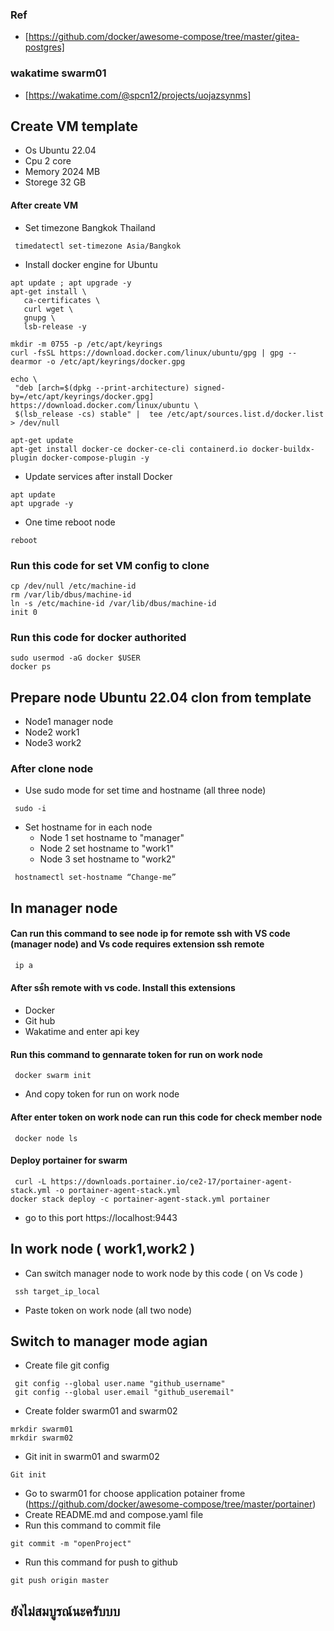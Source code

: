 ### Ref
- [https://github.com/docker/awesome-compose/tree/master/gitea-postgres]

### wakatime swarm01
- [https://wakatime.com/@spcn12/projects/uojazsynms]


## Create VM template 
  * Os Ubuntu 22.04
  * Cpu 2 core
  * Memory 2024 MB
  * Storege 32 GB
#### After create VM 
 * Set timezone Bangkok Thailand
``` 
 timedatectl set-timezone Asia/Bangkok
``` 
 * Install docker engine for Ubuntu
 ``` 
 apt update ; apt upgrade -y
apt-get install \
    ca-certificates \
    curl wget \
    gnupg \
    lsb-release -y

mkdir -m 0755 -p /etc/apt/keyrings
curl -fsSL https://download.docker.com/linux/ubuntu/gpg | gpg --dearmor -o /etc/apt/keyrings/docker.gpg

echo \
  "deb [arch=$(dpkg --print-architecture) signed-by=/etc/apt/keyrings/docker.gpg] https://download.docker.com/linux/ubuntu \
  $(lsb_release -cs) stable" |  tee /etc/apt/sources.list.d/docker.list > /dev/null

apt-get update
apt-get install docker-ce docker-ce-cli containerd.io docker-buildx-plugin docker-compose-plugin -y
``` 
  * Update services after install Docker
``` 
apt update
apt upgrade -y
``` 
  * One time reboot node
``` 
reboot
``` 
### Run this code for set VM config to clone
```
cp /dev/null /etc/machine-id
rm /var/lib/dbus/machine-id
ln -s /etc/machine-id /var/lib/dbus/machine-id
init 0
```
### Run this code for docker authorited
```
sudo usermod -aG docker $USER
docker ps
```

## Prepare node Ubuntu 22.04 clon from template
  * Node1 manager node 
  * Node2 work1
  * Node3 work2
 
### After clone node
 * Use sudo mode for set time and hostname (all three node)
``` 
 sudo -i 
``` 
 * Set hostname for in each node
   * Node 1 set hostname to "manager"
   * Node 2 set hostname to "work1"
   * Node 3 set hostname to "work2"
``` 
 hostnamectl set-hostname “Change-me”
``` 
## In manager node
#### Can run this command to see node ip for remote ssh with VS code (manager node) and Vs code requires extension ssh remote
``` 
 ip a
```
#### After ss้h remote with vs code. Install this extensions
  * Docker
  * Git hub
  * Wakatime and enter api key
#### Run this command to gennarate token for run on work node
``` 
 docker swarm init
```
  * And copy token for run on work node
#### After enter token on work node can run this code for check member node
``` 
 docker node ls
```
#### Deploy portainer for swarm 
``` 
 curl -L https://downloads.portainer.io/ce2-17/portainer-agent-stack.yml -o portainer-agent-stack.yml
docker stack deploy -c portainer-agent-stack.yml portainer
```
  * go to this port https://localhost:9443
## In work node ( work1,work2 )
  * Can switch manager node to work node by this code ( on Vs code )
``` 
 ssh target_ip_local
```
  * Paste token on work node (all two node)

## Switch to manager mode agian 
  * Create file git config
``` 
 git config --global user.name "github_username"
 git config --global user.email "github_useremail"
```
  * Create folder swarm01 and swarm02
``` 
mrkdir swarm01
mrkdir swarm02
```
  * Git init in swarm01 and swarm02
``` 
Git init
```
  * Go to swarm01 for choose application potainer frome (https://github.com/docker/awesome-compose/tree/master/portainer)
  * Create README.md and compose.yaml file
  * Run this command to commit file
``` 
git commit -m "openProject"
```
  * Run this command for push to github
``` 
git push origin master
```

## ยังไม่สมบูรณ์นะครับบบ
